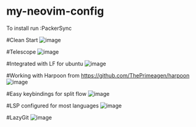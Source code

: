 # my-neovim-config

To install run :PackerSync

#Clean Start
![image](https://user-images.githubusercontent.com/16415899/234887976-175e6aa8-94ba-4812-9b95-14aa04d6b68d.png)

#Telescope
![image](https://user-images.githubusercontent.com/16415899/234888176-fd28d560-2e99-4bfa-91b3-e2427bd03454.png)

#Integrated with LF for ubuntu
![image](https://user-images.githubusercontent.com/16415899/234888322-3882d7a4-607e-4b24-8c8b-a7c535c336d5.png)

#Working with Harpoon from https://github.com/ThePrimeagen/harpoon
![image](https://user-images.githubusercontent.com/16415899/234888429-2df78806-216f-484a-ab8c-47b98707a89b.png)

#Easy keybindings for split flow
![image](https://user-images.githubusercontent.com/16415899/234889132-50369913-f5a3-4b89-9b4f-cb097230e26a.png)

#LSP configured for most languages
![image](https://user-images.githubusercontent.com/16415899/234889359-ee00859e-b1b6-4de7-927d-1359011229a3.png)

#LazyGit
![image](https://user-images.githubusercontent.com/16415899/234889456-7e9e8895-537e-41e7-bdb0-4fb53b613c9c.png)
